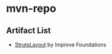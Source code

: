 mvn-repo
========

## Artifact List
* [StrutsLayout](https://www.improve-foundations.org/redmine/projects/struts-layout) by Improve Foundations
